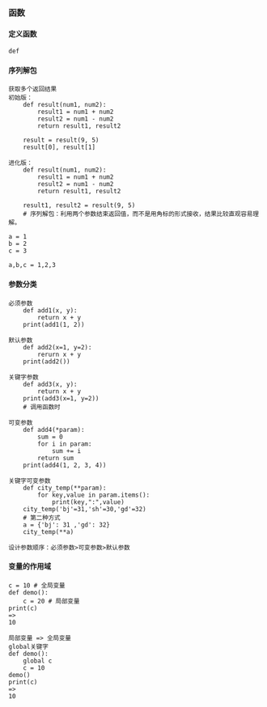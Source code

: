### 函数

#### 定义函数
    def

#### 序列解包
    获取多个返回结果
    初始版：
        def result(num1, num2):
            result1 = num1 + num2
            result2 = num1 - num2
            return result1, result2

        result = result(9, 5)
        result[0], result[1]

    进化版：
        def result(num1, num2):
            result1 = num1 + num2
            result2 = num1 - num2
            return result1, result2

        result1, result2 = result(9, 5)
        # 序列解包：利用两个参数结束返回值，而不是用角标的形式接收，结果比较直观容易理解。

    a = 1
    b = 2
    c = 3

    a,b,c = 1,2,3

#### 参数分类
    必须参数
        def add1(x, y):
            return x + y
        print(add1(1, 2))
        
    默认参数
        def add2(x=1, y=2):
            rerurn x + y
        print(add2())
    
    关键字参数
        def add3(x, y):
            return x + y
        print(add3(x=1, y=2))
        # 调用函数时
         
    可变参数
        def add4(*param):
            sum = 0
            for i in param:
                sum += i
            return sum
        print(add4(1, 2, 3, 4))

    关键字可变参数
        def city_temp(**param):
            for key,value in param.items():
                print(key,":",value)
        city_temp('bj'=31,'sh'=30,'gd'=32)
        # 第二种方式
        a = {'bj': 31 ,'gd': 32}
        city_temp(**a)
    
    设计参数顺序：必须参数>可变参数>默认参数

####  变量的作用域
    c = 10 # 全局变量
    def demo():
        c = 20 # 局部变量
    print(c)
    =>
    10
    
    局部变量 => 全局变量
    global关键字
    def demo():
        global c
        c = 10
    demo()
    print(c)
    =>
    10
    